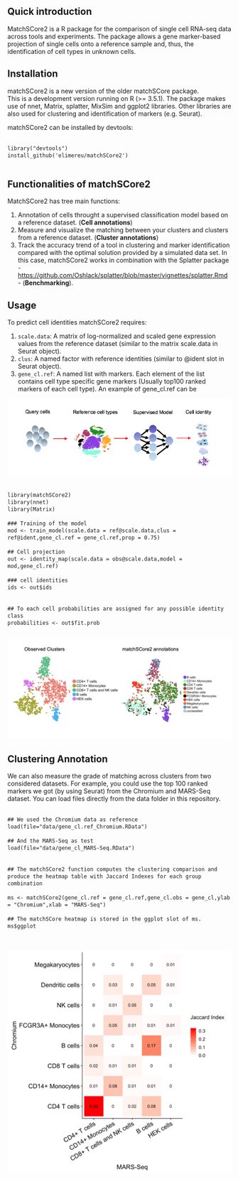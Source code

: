 
## Quick introduction

MatchSCore2 is a R package for the comparison of single cell RNA-seq data across tools and experiments. The package allows a gene marker-based projection of single cells onto a reference sample and, thus, the identification of cell types in unknown cells.  

## Installation

matchSCore2 is a new version of the older matchSCore package.  
This is a development version running on R (>= 3.5.1). The package makes use of nnet, Matrix, splatter, MixSim and ggplot2 libraries. Other libraries are also used for clustering and identification of markers (e.g. Seurat).

matchSCore2 can be installed by devtools:

```{r,eval=FALSE}

library("devtools")
install_github('elimereu/matchSCore2')


```


## Functionalities of matchSCore2

MatchSCore2 has tree main functions:

1. Annotation of cells throught a supervised classification model based on a reference dataset. (**Cell annotations**) 
2. Measure and visualize the matching between your clusters and clusters from a reference dataset. (**Cluster annotations**) 
3. Track the accuracy trend of a tool in clustering and marker identification compared with the optimal solution provided by a simulated data set. In this case, matchSCore2 works in combination with the Splatter package - https://github.com/Oshlack/splatter/blob/master/vignettes/splatter.Rmd - (**Benchmarking**).

## Usage

To predict cell identities matchSCore2 requires:

1. ``` scale.data ```: A matrix of log-normalized and scaled gene expression values from the reference dataset (similar to the matrix scale.data in Seurat object).
2. ``` clus ```: A named factor with reference identities (similar to @ident slot in Seurat object).
3. ``` gene_cl.ref ```: A named list with markers. Each element of the list contains cell type specific gene markers (Usually top100 ranked markers of each cell type). An example of gene_cl.ref can be 



![Scheme](matchSCore2_Overview.png)


```{r,eval=FALSE}

library(matchSCore2)
library(nnet)
library(Matrix)

### Training of the model  
mod <- train_model(scale.data = ref@scale.data,clus = ref@ident,gene_cl.ref = gene_cl.ref,prop = 0.75)

## Cell projection
out <- identity_map(scale.data = obs@scale.data,model = mod,gene_cl.ref)

### cell identities
ids <- out$ids 


## To each cell probabilities are assigned for any possible identity class
probabilities <- out$fit.prob


```

![Annotations](Clustering_vs_matchSCore_annotations.png)


## Clustering Annotation

We can also measure the grade of matching across clusters from two considered datasets.
For example, you could use the top 100 ranked markers we got (by using Seurat) from the Chromium and MARS-Seq dataset.
You can load files directly from the data folder in this repository. 

```{r,eval=TRUE}

## We used the Chromium data as reference
load(file="data/gene_cl.ref_Chromium.RData")

## And the MARS-Seq as test
load(file="data/gene_cl_MARS-Seq.RData")


## The matchSCore2 function computes the clustering comparison and produce the heatmap table with Jaccard Indexes for each group combination

ms <- matchSCore2(gene_cl.ref = gene_cl.ref,gene_cl.obs = gene_cl,ylab = "Chromium",xlab = "MARS-Seq")

## The matchSCore heatmap is stored in the ggplot slot of ms. 
ms$ggplot



```
![Heatmap](Heatmap.png)






